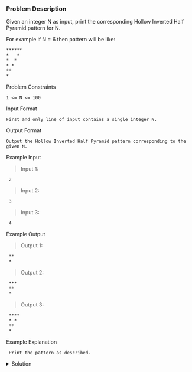 ### Problem Description

Given an integer N as input, print the corresponding Hollow Inverted Half Pyramid pattern for N.

For example if N = 6 then pattern will be like:
```
******
*   *
*  *
* *
**
*
```

Problem Constraints
```
1 <= N <= 100
```

Input Format
```
First and only line of input contains a single integer N.
```

Output Format
```
Output the Hollow Inverted Half Pyramid pattern corresponding to the given N.
```

Example Input

>Input 1:
```
 2
```

>Input 2:
```
 3
```

>Input 3:
```
 4
```

Example Output

>Output 1:
```
 **
 *
```

>Output 2:
```
 ***
 **
 *
```

>Output 3:
```
 ****
 * *
 **
 *
```

Example Explanation
```
 Print the pattern as described.
```

<details>
  <summary>Solution</summary>
    Solution is not yet added! 
